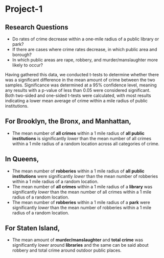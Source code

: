 # Project-1

## Research Questions
* Do rates of crime decrease within a one-mile radius of a public library or park?
* If there are cases where crime rates decrease, in which public area and borough?
* In which public areas are rape, robbery, and murder/manslaughter more likely to occur?

Having gathered this data, we conducted t-tests to determine whether there was a significant difference in the mean amount of crime between the two samples. Significance was determined at a 95% confidence level, meaning any results with a p-value of less than 0.05 were considered significant. Both two-sided and one-sided t-tests were calculated, with most results indicating a lower mean average of crime within a mile radius of public institutions.

## For Brooklyn, the Bronx, and Manhattan,
* The mean number of **all crimes** within a 1 mile radius of **all public institutions** is significantly *lower* than the mean number of all crimes within a 1 mile radius of a random location across all categories of crime.
## In Queens,
* The mean number of **robberies** within a 1 mile radius of **all public institutions** were significantly *lower* than the mean number of robberies within a 1 mile radius of a random location.
* The mean number of **all crimes** within a 1 mile radius of a **library** was significantly *lower* than the mean number of all crimes within a 1 mile radius of a random location.
* The mean number of **robberies** within a 1 mile radius of a **park** were significantly *lower* than the mean number of robberies within a 1 mile radius of a random location.
## For Staten Island,
* The mean amount of **murder/manslaughter** and **total crime** was significantly *lower* around **libraries** and the same can be said about robbery and total crime around outdoor public places.
